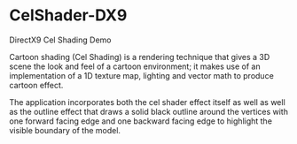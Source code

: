CelShader-DX9
=============

DirectX9 Cel Shading Demo

Cartoon shading (Cel Shading) is a rendering technique that gives a 3D scene the look and feel of a cartoon environment; it makes use of an implementation of a 1D texture map, lighting and vector math to produce cartoon effect.  

The application incorporates both the cel shader effect itself as well as well as the outline effect that draws a solid black outline around the vertices with one forward facing edge and one backward facing edge to highlight the visible boundary of the model.
